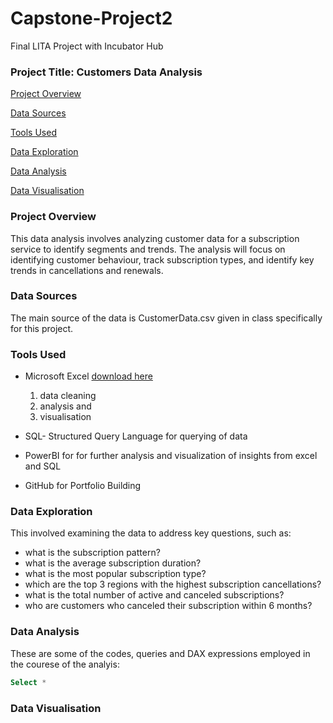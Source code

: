 # Capstone-Project2
Final LITA Project with Incubator Hub

### Project Title: Customers Data Analysis

[Project Overview](#project-overview)

[Data Sources](#data-sources)

[Tools Used](#tools-used)

[Data Exploration](#data-exploration)

[Data Analysis](#data-analysis)

[Data Visualisation](#data-visualisation)

### Project Overview
This data analysis involves analyzing customer data for a subscription service to identify segments and trends. The analysis will focus on identifying customer behaviour, track subscription types, and identify key trends in cancellations and renewals.

### Data Sources
The main source of the data is CustomerData.csv given in class specifically for this project.

### Tools Used
- Microsoft Excel [download here](https://www.microsoft.com)
  1. data cleaning
  2. analysis and
  3. visualisation
  
- SQL- Structured Query Language for querying of data
- PowerBI for for further analysis and visualization of insights from excel and SQL
- GitHub for Portfolio Building

### Data Exploration
 This involved examining the data to address key questions, such as:

- what is the subscription pattern?
- what is the average subscription duration?
- what is the most popular subscription type?
- which are the top 3 regions with the highest subscription cancellations?
- what is the total number of active and canceled subscriptions?
- who are customers who canceled their subscription within 6 months?

### Data Analysis
These are some of the codes, queries and DAX expressions employed in the courese of the analyis:

```SQL
Select * 
```

### Data Visualisation

 

